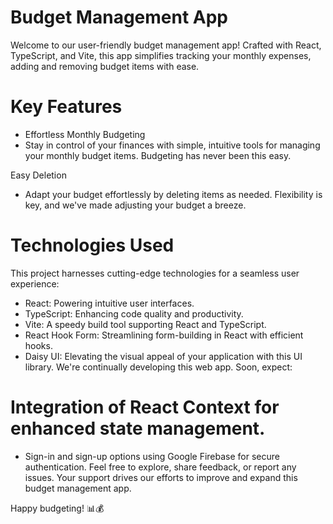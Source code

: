 # Budget Management App

Welcome to our user-friendly budget management app! Crafted with React, TypeScript, and Vite, this app simplifies tracking your monthly expenses, adding and removing budget items with ease.

# Key Features
- Effortless Monthly Budgeting
- Stay in control of your finances with simple, intuitive tools for managing your monthly budget items. Budgeting has never been this easy.

Easy Deletion
- Adapt your budget effortlessly by deleting items as needed. Flexibility is key, and we've made adjusting your budget a breeze.

# Technologies Used
This project harnesses cutting-edge technologies for a seamless user experience:

- React: Powering intuitive user interfaces.
- TypeScript: Enhancing code quality and productivity.
- Vite: A speedy build tool supporting React and TypeScript.
- React Hook Form: Streamlining form-building in React with efficient hooks.
- Daisy UI: Elevating the visual appeal of your application with this UI library.
We're continually developing this web app. Soon, expect:

# Integration of React Context for enhanced state management.
- Sign-in and sign-up options using Google Firebase for secure authentication.
Feel free to explore, share feedback, or report any issues. Your support drives our efforts to improve and expand this budget management app.

Happy budgeting! 📊💰
